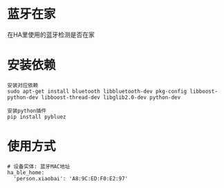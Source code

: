 # 蓝牙在家
在HA里使用的蓝牙检测是否在家

# 安装依赖
```
安装对应依赖
sudo apt-get install bluetooth libbluetooth-dev pkg-config libboost-python-dev libboost-thread-dev libglib2.0-dev python-dev

安装python插件
pip install pybluez

```

# 使用方式

```
# 设备实体: 蓝牙MAC地址
ha_ble_home:
  'person.xiaobai': 'A8:9C:ED:F0:E2:97'

```